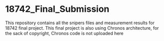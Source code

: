 # 18742_Final_Submission
This repository contains all the snipers files and measurement results for 18742 final project. This final project is also using Chronos architecture, for the sack of copyright, Chronos code is not uploaded here
